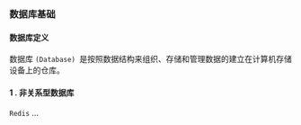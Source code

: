 ### 数据库基础

#### 数据库定义

数据库 `(Database) `是按照数据结构来组织、存储和管理数据的建立在计算机存储设备上的仓库。

#### 1 . 非关系型数据库

` Redis ` ...
